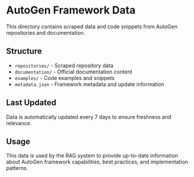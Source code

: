 # AutoGen Framework Data

This directory contains scraped data and code snippets from AutoGen repositories and documentation.

## Structure

- `repositories/` - Scraped repository data
- `documentation/` - Official documentation content
- `examples/` - Code examples and snippets
- `metadata.json` - Framework metadata and update information

## Last Updated

Data is automatically updated every 7 days to ensure freshness and relevance.

## Usage

This data is used by the RAG system to provide up-to-date information about AutoGen framework capabilities, best practices, and implementation patterns.
